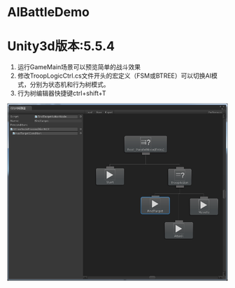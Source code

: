 # AIBattleDemo
# Unity3d版本:5.5.4
1. 运行GameMain场景可以预览简单的战斗效果
2. 修改TroopLogicCtrl.cs文件开头的宏定义（FSM或BTREE）可以切换AI模式，分别为状态机和行为树模式。
3. 行为树编辑器快捷键ctrl+shift+T

![Image text](img-folder/Editor.png)